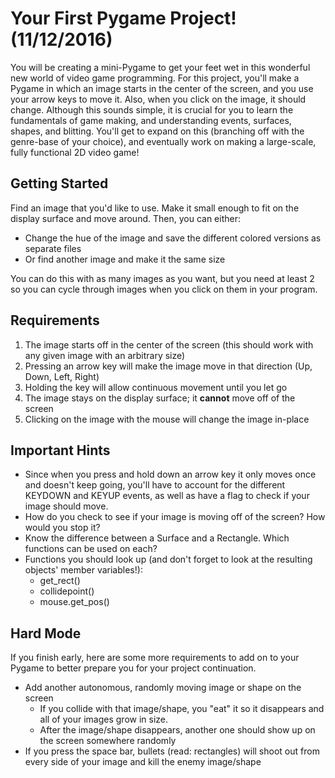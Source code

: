 # Your First Pygame Project! (11/12/2016)

You will be creating a mini-Pygame to get your feet wet in this wonderful new world of video game programming. For this project, you'll make a Pygame in which an image starts in the center of the screen, and you use your arrow keys to move it. Also, when you click on the image, it should change. Although this sounds simple, it is crucial for you to learn the fundamentals of game making, and understanding events, surfaces, shapes, and blitting. You'll get to expand on this (branching off with the genre-base of your choice), and eventually work on making a large-scale, fully functional 2D video game!

## Getting Started

Find an image that you'd like to use. Make it small enough to fit on the display surface and move around. Then, you can either:

- Change the hue of the image and save the different colored versions as separate files
- Or find another image and make it the same size

You can do this with as many images as you want, but you need at least 2 so you can cycle through images when you click on them in your program.

## Requirements

1. The image starts off in the center of the screen (this should work with any given image with an arbitrary size)
2. Pressing an arrow key will make the image move in that direction (Up, Down, Left, Right)
3. Holding the key will allow continuous movement until you let go
4. The image stays on the display surface; it **cannot** move off of the screen
5. Clicking on the image with the mouse will change the image in-place

## Important Hints

- Since when you press and hold down an arrow key it only moves once and doesn't keep going, you'll have to account for the different KEYDOWN and KEYUP events, as well as have a flag to check if your image should move.
- How do you check to see if your image is moving off of the screen? How would you stop it?
- Know the difference between a Surface and a Rectangle. Which functions can be used on each?
- Functions you should look up (and don't forget to look at the resulting objects' member variables!):
  - get_rect()
  - collidepoint()
  - mouse.get_pos()

## Hard Mode

If you finish early, here are some more requirements to add on to your Pygame to better prepare you for your project continuation.

- Add another autonomous, randomly moving image or shape on the screen
  - If you collide with that image/shape, you "eat" it so it disappears and all of your images grow in size.
  - After the image/shape disappears, another one should show up on the screen somewhere randomly
- If you press the space bar, bullets (read: rectangles) will shoot out from every side of your image and kill the enemy image/shape
